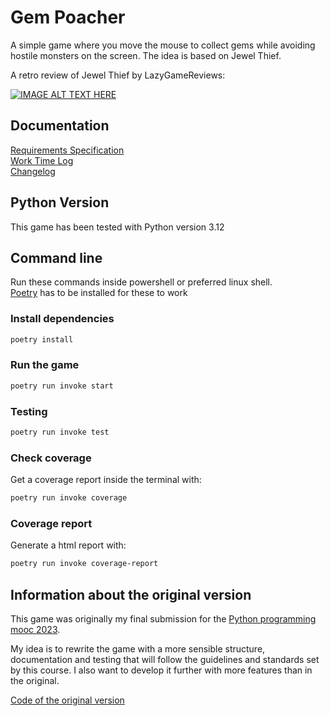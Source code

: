 # Gem Poacher

A simple game where you move the mouse to collect gems while avoiding hostile
monsters on the screen. The idea is based on Jewel Thief.

A retro review of Jewel Thief by LazyGameReviews:

[![IMAGE ALT TEXT HERE](https://img.youtube.com/vi/EIcImzLNMz8/0.jpg)](https://youtu.be/EIcImzLNMz8)

## Documentation

[Requirements Specification](documentation/requirements_specification.md) \
[Work Time Log](documentation/work_time_log.md) \
[Changelog](documentation/changelog.md)

## Python Version

This game has been tested with Python version 3.12

## Command line

Run these commands inside powershell or preferred linux shell. \
[Poetry](https://python-poetry.org/docs/) has to be installed for these to work

### Install dependencies

```sh
poetry install
```

### Run the game

```sh
poetry run invoke start
```

### Testing

```sh
poetry run invoke test
```

### Check coverage

Get a coverage report inside the terminal with:

```sh
poetry run invoke coverage
```

### Coverage report

Generate a html report with:

```sh
poetry run invoke coverage-report
```

## Information about the original version

This game was originally my final submission for the
[Python programming mooc 2023](https://ohjelmointi-23.mooc.fi/osa-14/4-oma-peli).

My idea is to rewrite the game with a more sensible structure, documentation and
testing that will follow the guidelines and standards set by this course. I also
want to develop it further with more features than in the original.

[Code of the original version](documentation/misc/kolikkorosvo.py)

